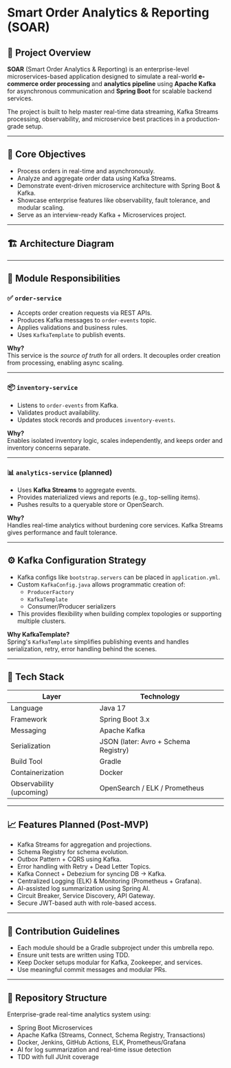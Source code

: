 # Smart Order Analytics & Reporting (SOAR)

## 🧠 Project Overview

**SOAR** (Smart Order Analytics & Reporting) is an enterprise-level microservices-based application designed to simulate a real-world **e-commerce order processing** and **analytics pipeline** using **Apache Kafka** for asynchronous communication and **Spring Boot** for scalable backend services.

The project is built to help master real-time data streaming, Kafka Streams processing, observability, and microservice best practices in a production-grade setup.

---

## 🚀 Core Objectives

- Process orders in real-time and asynchronously.
- Analyze and aggregate order data using Kafka Streams.
- Demonstrate event-driven microservice architecture with Spring Boot & Kafka.
- Showcase enterprise features like observability, fault tolerance, and modular scaling.
- Serve as an interview-ready Kafka + Microservices project.

---

## 🏗️ Architecture Diagram




---

## 🧩 Module Responsibilities

### ✅ `order-service`

- Accepts order creation requests via REST APIs.
- Produces Kafka messages to `order-events` topic.
- Applies validations and business rules.
- Uses `KafkaTemplate` to publish events.

**Why?**  
This service is the *source of truth* for all orders. It decouples order creation from processing, enabling async scaling.

---

### 📦 `inventory-service`

- Listens to `order-events` from Kafka.
- Validates product availability.
- Updates stock records and produces `inventory-events`.

**Why?**  
Enables isolated inventory logic, scales independently, and keeps order and inventory concerns separate.

---

### 📊 `analytics-service` (planned)

- Uses **Kafka Streams** to aggregate events.
- Provides materialized views and reports (e.g., top-selling items).
- Pushes results to a queryable store or OpenSearch.

**Why?**  
Handles real-time analytics without burdening core services. Kafka Streams gives performance and fault tolerance.

---

## ⚙️ Kafka Configuration Strategy

- Kafka configs like `bootstrap.servers` can be placed in `application.yml`.
- Custom `KafkaConfig.java` allows programmatic creation of:
    - `ProducerFactory`
    - `KafkaTemplate`
    - Consumer/Producer serializers
- This provides flexibility when building complex topologies or supporting multiple clusters.

**Why KafkaTemplate?**  
Spring's `KafkaTemplate` simplifies publishing events and handles serialization, retry, error handling behind the scenes.

---

## 🔧 Tech Stack

| Layer              | Technology                  |
|-------------------|-----------------------------|
| Language           | Java 17                     |
| Framework          | Spring Boot 3.x             |
| Messaging          | Apache Kafka                |
| Serialization      | JSON (later: Avro + Schema Registry) |
| Build Tool         | Gradle                      |
| Containerization   | Docker                      |
| Observability (upcoming) | OpenSearch / ELK / Prometheus |

---

## 📈 Features Planned (Post-MVP)

- Kafka Streams for aggregation and projections.
- Schema Registry for schema evolution.
- Outbox Pattern + CQRS using Kafka.
- Error handling with Retry + Dead Letter Topics.
- Kafka Connect + Debezium for syncing DB → Kafka.
- Centralized Logging (ELK) & Monitoring (Prometheus + Grafana).
- AI-assisted log summarization using Spring AI.
- Circuit Breaker, Service Discovery, API Gateway.
- Secure JWT-based auth with role-based access.

---

## 🤝 Contribution Guidelines

- Each module should be a Gradle subproject under this umbrella repo.
- Ensure unit tests are written using TDD.
- Keep Docker setups modular for Kafka, Zookeeper, and services.
- Use meaningful commit messages and modular PRs.

---

## 📂 Repository Structure



Enterprise-grade real-time analytics system using:
- Spring Boot Microservices
- Apache Kafka (Streams, Connect, Schema Registry, Transactions)
- Docker, Jenkins, GitHub Actions, ELK, Prometheus/Grafana
- AI for log summarization and real-time issue detection
- TDD with full JUnit coverage